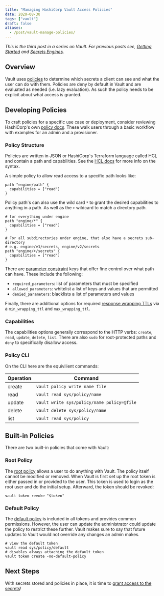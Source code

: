 ```yaml
---
title: "Managing HashiCorp Vault Access Policies"
date: 2020-08-30
tags: ["vault"]
draft: false
aliases:
  - /post/vault-manage-policies/
---
```


*This is the third post in a series on Vault. For previous posts see,
[Getting Started](/posts/vault-getting-started) and
[Secrets Engines](/posts/vault-secrets-engine).*

## Overview

Vault uses [policies](https://www.vaultproject.io/docs/concepts/policies)
to determine which secrets a client can see and what the user can
do with them. Policies are deny by default in Vault and are evaluated as needed
(i.e. lazy evaluation). As such the policy needs to be explicit about what
access is granted.

## Developing Policies

To craft policies for a specific use case or deployment, consider reviewing
HashiCorp's own
[policy docs](https://www.hashicorp.com/resources/policies-vault/). These walk
users through a basic workflow with examples for an admin and a provisioner.

### Policy Structure

Policies are written in JSON or HashiCorp's Terraform language called HCL and
contain a path and capabilities. See the
[HCL docs](https://www.terraform.io/docs/configuration/syntax.html) for more
info on the syntax.

A simple policy to allow read access to a specific path looks like:

```hcl
path "engine/path" {
  capabilities = ["read"]
}
```

Policy path's can also use the wild card `*` to grant the desired capabilities
to anything in a path. As well as the `+` wildcard to match a directory path.

```hcl
# for everything under engine
path "engine/*" {
  capabilities = ["read"]
}

# For all subdirectories under engine, that also have a secrets sub-directory
# e.g. engine/v1/secrets, engine/v2/secrets
path "engine/+/secrets" {
  capabilities = ["read"]
}
```

There are
[parameter constraint](https://www.vaultproject.io/docs/concepts/policies.html#parameter-constraints)
keys that offer fine control over what path can have. These include the
following:

* `required_parameters`: list of parameters that must be specified
* `allowed_parameters`: whitelist a list of keys and values that are permitted
* `denied_parameters`: blacklists a list of parameters and values

Finally, there are additional options for required
[response wrapping TTLs](https://www.vaultproject.io/docs/concepts/policies.html#required-response-wrapping-ttls)
via a `min_wrapping_ttl` and `max_wrapping_ttl`.

### Capabilities

The capabilities options generally correspond to the HTTP verbs: `create`,
`read`, `update`, `delete`, `list`. There are also `sudo` for root-protected
paths and `deny` to specifically disallow access.

### Policy CLI

On the CLI here are the equivilient commands:

| Operation | Command |
|-----------|---------|
|    create | `vault policy write name file` |
|      read | `vault read sys/policy/name` |
|    update | `vault write sys/policy/name policy=@file` |
|    delete | `vault delete sys/policy/name` |
|      list | `vault read sys/policy` |

## Built-in Policies

There are two built-in policies that come with Vault:

### Root Policy

The [root policy](https://www.vaultproject.io/docs/concepts/policies#root-policy)
allows a user to do anything with Vault. The policy itself cannot be modified or
removed. When Vault is first set up the root token is either passed in or
provided to the user. This token is used to login as the root user and do the
initial setup. Afterward, the token should be revoked:

```shell
vault token revoke "$token"
```

### Default Policy

The [default policy](https://www.vaultproject.io/docs/concepts/policies#default-policy)
is included in all tokens and provides common permissions. However, the user can
update the administrator could update the policy to restrict these further.
Vault makes sure to say that future updates to Vault would not override any
changes an admin makes.

```shell
# view the default token
vault read sys/policy/default
# disables always attaching the default token
vault token create -no-default-policy
```

## Next Steps

With secrets stored and policies in place, it is time to
[grant access to the secrets](/posts/vault-access-secrets)!
